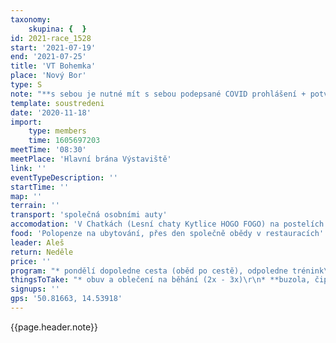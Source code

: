 ```yaml
---
taxonomy:
    skupina: {  }
id: 2021-race_1528
start: '2021-07-19'
end: '2021-07-25'
title: 'VT Bohemka'
place: 'Nový Bor'
type: S
note: "**s sebou je nutné mít s sebou podepsané COVID prohlášení + potvrzení (certifikát) o provedeném testu** - stáhnout [zde](https://ok-bor.cz/bohemia2021/wp-content/uploads/2021/07/BOH-cestne-prohlaseni-CZE.pdf)\r\n(PCR ne starší 7 dnů a Antigen ne starší 3 dnů k datu 21.7.2021)\r\n\r\n[Rozpis dopravy](https://docs.google.com/spreadsheets/d/1Q-TOaAh9-OPuY-jbYGVhigO3n6MQpJdhxrUvpYWtOas/edit?usp=sharing/)\r\n\r\n[Místo srazu](https://mapy.cz/s/hehekagora)"
template: soustredeni
date: '2020-11-18'
import:
    type: members
    time: 1605697203
meetTime: '08:30'
meetPlace: 'Hlavní brána Výstaviště'
link: ''
eventTypeDescription: ''
startTime: ''
map: ''
terrain: ''
transport: 'společná osobními auty'
accomodation: 'V Chatkách (Lesní chaty Kytlice HOGO FOGO) na postelích s povlečením'
food: 'Polopenze na ubytování, přes den společně obědy v restauracích'
leader: Aleš
return: Neděle
price: ''
program: "* pondělí dopoledne cesta (oběd po cestě), odpoledne trénink\r\n* úterý dopoledne trénink, odpoledne dle počasí výlet nebou koupání (či obojí)\r\n* středa dopoledne E1, odpoledne dle počasí výlet nebou koupání (či obojí)\r\n* čtvrtek dopoledne E2, odpoledne dle počasí výlet nebou koupání (či obojí)\r\n* pátek dopoledne E3, odpoledne dle počasí výlet nebou koupání (či obojí)\r\n* sobota dopoledne E4, odpoledne dle počasí výlet nebou koupání (či obojí)\r\n* neděle dopoledne E5, návrat do Brna"
thingsToTake: "* obuv a oblečení na běhání (2x - 3x)\r\n* **buzola, čip, popisovník**\r\n* skládací křesílko/stoličku, karimatku\r\n* plavky, ručník, (brýle na plavání)\r\n* obuv a oblečení na výlety (za každého počasí - do horka i do deště)\r\n* přezůvky do chatky (kroksy)\r\n*\tpyžamo, hygienické potřeby, opalovací krém, repelent\r\n*\tspolečenské hry\r\n*\tkdo má možnost vemte s sebou ferátový set"
signups: ''
gps: '50.81663, 14.53918'
---
```


{{page.header.note}}

